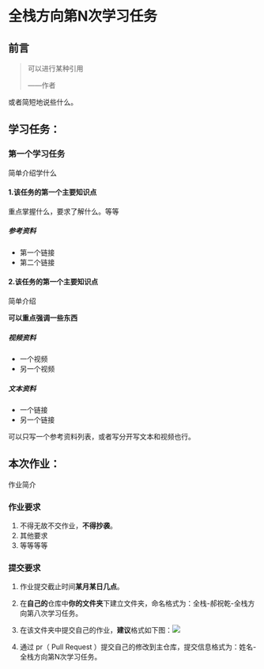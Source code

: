 # 全栈方向第N次学习任务



## 前言

> 可以进行某种引用
>
> ——作者

或者简短地说些什么。

## 学习任务：

### 第一个学习任务

简单介绍学什么

#### 1.该任务的第一个主要知识点

重点掌握什么，要求了解什么。等等

##### 参考资料

- 第一个链接
- 第二个链接

#### 2.该任务的第一个主要知识点

简单介绍

**可以重点强调一些东西**

##### 视频资料

- 一个视频
- 另一个视频

##### 文本资料

- 一个链接
- 另一个链接

可以只写一个参考资料列表，或者写分开写文本和视频也行。

## 本次作业：

作业简介

### 作业要求

1. 不得无故不交作业，**不得抄袭**。
2. 其他要求
3. 等等等等

### 提交要求

1. 作业提交截止时间**某月某日几点**。

2. 在**自己的**仓库中**你的文件夹**下建立文件夹，命名格式为：全栈-郝祝乾-全栈方向第八次学习任务。

3. 在该文件夹中提交自己的作业，**建议**格式如下图：![](https://beyondclouds.oss-cn-beijing.aliyuncs.com/blog/images/b39646a0-d7f6-4bf6-b06a-8e68148590b4.png)

4. 通过 pr（ Pull Request ）提交自己的修改到主仓库，提交信息格式为：姓名-全栈方向第N次学习任务。

   

